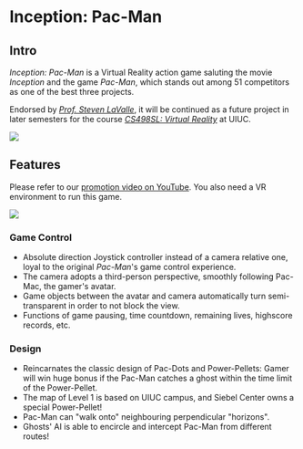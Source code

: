 # Inception: Pac-Man

## Intro
*Inception: Pac-Man* is a Virtual Reality action game saluting the movie *Inception* and the game *Pac-Man*, which stands out among 51 competitors as one of the best three projects.

Endorsed by [*Prof. Steven LaValle*](http://msl.cs.illinois.edu/~lavalle/), it will be continued as a future project in later semesters for the course [*CS498SL: Virtual Reality*](https://courses.engr.illinois.edu/cs498sl3/gallery.php) at UIUC.

![](https://6pi9og.bn1302.livefilestore.com/y3mtMwWX5nmkhPB01AOpz_6qEgcgTYP3d1F3EARM1O2j5h_BRiYS-w096FfHt4FLbwG4O2_AMhkFlyZs4fvgQDu9BPT7TdoOQUWbIwz0QTRbASkpUbGzNedPjPRhcg5FFcPPl_3hN5IN_gSWtbNG44mfuQjfUOclq34XCCDIHu5a6U?width=3051&height=2800&cropmode=none)

## Features
Please refer to our [promotion video on YouTube](https://www.youtube.com/watch?v=E0zpH-WiBlM).
You also need a VR environment to run this game.

![](https://c077na.bn1302.livefilestore.com/y3mUceMotq8q58qU1i9nhGwgbQuchSt4iv9pkb6VeL4Q4kLCG5BwYeoh9SDlYlKU5Ku04-X9q-T1z4NPdz4IQFlYekJVw_1Erh5LkXSZ4Wkv4NV3WC-N6uuXbGFz5hiyOuPFXrjTrdHCkohqQqjB4y21EtrDGpXTgKc6JH_AFim-ZY?width=4032&height=3024&cropmode=none)

### Game Control
* Absolute direction Joystick controller instead of a camera relative one, loyal to the original *Pac-Man*'s game control experience. 
* The camera adopts a third-person perspective, smoothly following Pac-Mac, the gamer's avatar.
* Game objects between the avatar and camera automatically turn semi-transparent in order to not block the view.
* Functions of game pausing, time countdown, remaining lives, highscore records, etc.

### Design
* Reincarnates the classic design of Pac-Dots and Power-Pellets: Gamer will win huge bonus if the Pac-Man catches a ghost within the time limit of the Power-Pellet.
* The map of Level 1 is based on UIUC campus, and Siebel Center owns a special Power-Pellet!
* Pac-Man can "walk onto" neighbouring perpendicular "horizons".
* Ghosts' AI is able to encircle and intercept Pac-Man from different routes!

